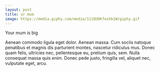 ```yaml
---
layout: post
title: ur mum 
image: https://media.giphy.com/media/111QUDKfexXk1W/giphy.gif
---
```


Your mum is big

Aenean commodo ligula eget dolor. Aenean massa. Cum sociis natoque penatibus et magnis dis parturient montes, nascetur ridiculus mus. Donec quam felis, ultricies nec, pellentesque eu, pretium quis, sem. Nulla consequat massa quis enim. Donec pede justo, fringilla vel, aliquet nec, vulputate eget, arcu. 

